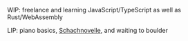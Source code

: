 WIP: freelance and learning JavaScript/TypeScript as well as Rust/WebAssembly

LIP: piano basics, [Schachnovelle](https://de.wikipedia.org/wiki/Schachnovelle), and waiting to boulder
